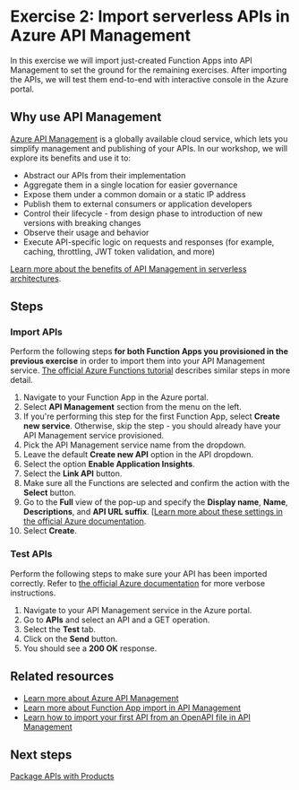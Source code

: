# Exercise 2: Import serverless APIs in Azure API Management

In this exercise we will import just-created Function Apps into API Management to set the ground for the remaining exercises. After importing the APIs, we will test them end-to-end with interactive console in the Azure portal.

## Why use API Management

[Azure API Management](https://aka.ms/apimlearn) is a globally available cloud service, which lets you simplify management and publishing of your APIs. In our workshop, we will explore its benefits and use it to:

- Abstract our APIs from their implementation
- Aggregate them in a single location for easier governance
- Expose them under a common domain or a static IP address
- Publish them to external consumers or application developers
- Control their lifecycle - from design phase to introduction of new versions with breaking changes
- Observe their usage and behavior
- Execute API-specific logic on requests and responses (for example, caching, throttling, JWT token validation, and more)

[Learn more about the benefits of API Management in serverless architectures](https://aka.ms/apimserverlessblog).

## Steps

### Import APIs

Perform the following steps **for both Function Apps you provisioned in the previous exercise** in order to import them into your API Management service. [The official Azure Functions tutorial](https://docs.microsoft.com/azure/azure-functions/functions-openapi-definition#generate-the-openapi-definition) describes similar steps in more detail.

1. Navigate to your Function App in the Azure portal.
1. Select **API Management** section from the menu on the left.
1. If you're performing this step for the first Function App, select **Create new service**. Otherwise, skip the step - you should already have your API Management service provisioned.
1. Pick the API Management service name from the dropdown.
1. Leave the default **Create new API** option in the API dropdown.
1. Select the option **Enable Application Insights**.
1. Select the **Link API** button.
1. Make sure all the Functions are selected and confirm the action with the **Select** button.
1. Go to the **Full** view of the pop-up and specify the **Display name**, **Name**, **Descriptions**, and **API URL suffix**. [[Learn more about these settings in the official Azure documentation](https://docs.microsoft.com/azure/api-management/import-and-publish).
1. Select **Create**.

### Test APIs

Perform the following steps to make sure your API has been imported correctly. Refer to [the official Azure documentation](https://docs.microsoft.com/azure/api-management/import-and-publish#test-the-new-api-in-the-azure-portal) for more verbose instructions.

1. Navigate to your API Management service in the Azure portal.
1. Go to **APIs** and select an API and a GET operation.
1. Select the **Test** tab.
1. Click on the **Send** button.
1. You should see a **200 OK** response.

## Related resources

- [Learn more about Azure API Management](https://aka.ms/apimlearn)
- [Learn more about Function App import in API Management](https://docs.microsoft.com/azure/api-management/import-function-app-as-api)
- [Learn how to import your first API from an OpenAPI file in API Management](https://docs.microsoft.com/azure/api-management/import-and-publish)

## Next steps

[Package APIs with Products](./3%20-%20Products.md)